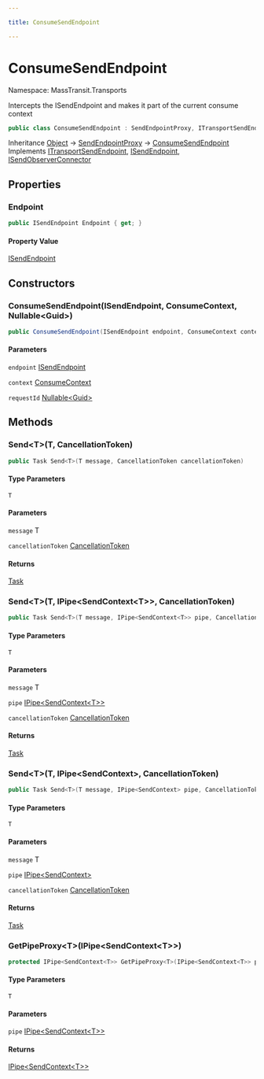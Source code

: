 ```yaml
---

title: ConsumeSendEndpoint

---
```


# ConsumeSendEndpoint

Namespace: MassTransit.Transports

Intercepts the ISendEndpoint and makes it part of the current consume context

```csharp
public class ConsumeSendEndpoint : SendEndpointProxy, ITransportSendEndpoint, ISendEndpoint, ISendObserverConnector
```

Inheritance [Object](https://learn.microsoft.com/en-us/dotnet/api/system.object) → [SendEndpointProxy](../masstransit-transports/sendendpointproxy) → [ConsumeSendEndpoint](../masstransit-transports/consumesendendpoint)<br/>
Implements [ITransportSendEndpoint](../masstransit-transports/itransportsendendpoint), [ISendEndpoint](../../masstransit-abstractions/masstransit/isendendpoint), [ISendObserverConnector](../../masstransit-abstractions/masstransit/isendobserverconnector)

## Properties

### **Endpoint**

```csharp
public ISendEndpoint Endpoint { get; }
```

#### Property Value

[ISendEndpoint](../../masstransit-abstractions/masstransit/isendendpoint)<br/>

## Constructors

### **ConsumeSendEndpoint(ISendEndpoint, ConsumeContext, Nullable\<Guid\>)**

```csharp
public ConsumeSendEndpoint(ISendEndpoint endpoint, ConsumeContext context, Nullable<Guid> requestId)
```

#### Parameters

`endpoint` [ISendEndpoint](../../masstransit-abstractions/masstransit/isendendpoint)<br/>

`context` [ConsumeContext](../../masstransit-abstractions/masstransit/consumecontext)<br/>

`requestId` [Nullable\<Guid\>](https://learn.microsoft.com/en-us/dotnet/api/system.nullable-1)<br/>

## Methods

### **Send\<T\>(T, CancellationToken)**

```csharp
public Task Send<T>(T message, CancellationToken cancellationToken)
```

#### Type Parameters

`T`<br/>

#### Parameters

`message` T<br/>

`cancellationToken` [CancellationToken](https://learn.microsoft.com/en-us/dotnet/api/system.threading.cancellationtoken)<br/>

#### Returns

[Task](https://learn.microsoft.com/en-us/dotnet/api/system.threading.tasks.task)<br/>

### **Send\<T\>(T, IPipe\<SendContext\<T\>\>, CancellationToken)**

```csharp
public Task Send<T>(T message, IPipe<SendContext<T>> pipe, CancellationToken cancellationToken)
```

#### Type Parameters

`T`<br/>

#### Parameters

`message` T<br/>

`pipe` [IPipe\<SendContext\<T\>\>](../../masstransit-abstractions/masstransit/ipipe-1)<br/>

`cancellationToken` [CancellationToken](https://learn.microsoft.com/en-us/dotnet/api/system.threading.cancellationtoken)<br/>

#### Returns

[Task](https://learn.microsoft.com/en-us/dotnet/api/system.threading.tasks.task)<br/>

### **Send\<T\>(T, IPipe\<SendContext\>, CancellationToken)**

```csharp
public Task Send<T>(T message, IPipe<SendContext> pipe, CancellationToken cancellationToken)
```

#### Type Parameters

`T`<br/>

#### Parameters

`message` T<br/>

`pipe` [IPipe\<SendContext\>](../../masstransit-abstractions/masstransit/ipipe-1)<br/>

`cancellationToken` [CancellationToken](https://learn.microsoft.com/en-us/dotnet/api/system.threading.cancellationtoken)<br/>

#### Returns

[Task](https://learn.microsoft.com/en-us/dotnet/api/system.threading.tasks.task)<br/>

### **GetPipeProxy\<T\>(IPipe\<SendContext\<T\>\>)**

```csharp
protected IPipe<SendContext<T>> GetPipeProxy<T>(IPipe<SendContext<T>> pipe)
```

#### Type Parameters

`T`<br/>

#### Parameters

`pipe` [IPipe\<SendContext\<T\>\>](../../masstransit-abstractions/masstransit/ipipe-1)<br/>

#### Returns

[IPipe\<SendContext\<T\>\>](../../masstransit-abstractions/masstransit/ipipe-1)<br/>
